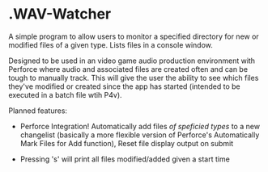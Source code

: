 # .WAV-Watcher

A simple program to allow users to monitor a specified directory for new or modified files of a given type. Lists files
in a console window.

Designed to be used in an video game audio production environment with Perforce where audio and 
associated files are created often and can be tough to manually track. This will give the user the ability
to see which files they've modified or created since the app has started (intended to be executed in a batch file wtih P4v).

Planned features:
- Perforce Integration! Automatically add files *of speficied types* to a new changelist (basically a more flexible
version of Perforce's Automatically Mark Files for Add function), Reset file display output on submit

- Pressing 's' will print all files modified/added given a start time

